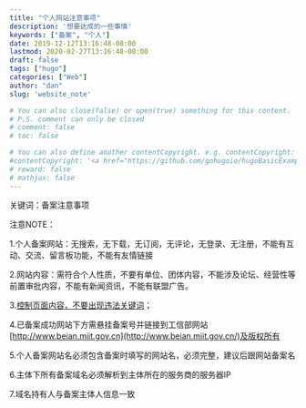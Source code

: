 ```yaml
---
title: "个人网站注意事项"
description: '想要达成的一些事情'
keywords: ["备案", "个人"]
date: 2019-12-12T13:16:48-08:00
lastmod: 2020-02-27T13:16:48-08:00
draft: false
tags: ["hugo"]
categories: ["Web"]
author: "dan"
slug: 'website_note'

# You can also close(false) or open(true) something for this content.
# P.S. comment can only be closed
# comment: false
# toc: false

# You can also define another contentCopyright. e.g. contentCopyright: "This is another copyright."
#contentCopyright: '<a href="https://github.com/gohugoio/hugoBasicExample" rel="noopener" target="_blank">See origin</a>'
# reward: false
# mathjax: false
---
```

关键词：备案注意事项

注意NOTE：

1.个人备案网站：无搜索，无下载，无订阅，无评论，无登录、无注册，不能有互动、交流、留言板功能，不能有友情链接

2.网站内容：需符合个人性质，不要有单位、团体内容，不能涉及论坛、经营性等前置审批内容，不能有新闻资讯，不能有联盟广告。

3.[控制页面内容，不要出现违法关键词](/zh-cn/post/website_content/)；

4.已备案成功网站下方需悬挂备案号并链接到工信部网站 [http://www.beian.miit.gov.cn](http://www.beian.miit.gov.cn/)及版权所有

5.个人备案网站名必须包含备案时填写的网站名，必须完整，建议后跟网站备案名

6.主体下所有备案域名必须解析到主体所在的服务商的服务器IP

7.域名持有人与备案主体人信息一致